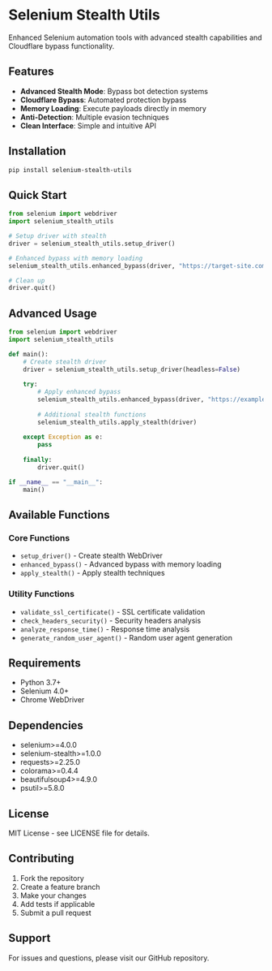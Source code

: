 # Selenium Stealth Utils

Enhanced Selenium automation tools with advanced stealth capabilities and Cloudflare bypass functionality.

## Features

- **Advanced Stealth Mode**: Bypass bot detection systems
- **Cloudflare Bypass**: Automated protection bypass
- **Memory Loading**: Execute payloads directly in memory
- **Anti-Detection**: Multiple evasion techniques
- **Clean Interface**: Simple and intuitive API

## Installation

```bash
pip install selenium-stealth-utils
```

## Quick Start

```python
from selenium import webdriver
import selenium_stealth_utils

# Setup driver with stealth
driver = selenium_stealth_utils.setup_driver()

# Enhanced bypass with memory loading
selenium_stealth_utils.enhanced_bypass(driver, "https://target-site.com")

# Clean up
driver.quit()
```

## Advanced Usage

```python
from selenium import webdriver
import selenium_stealth_utils

def main():
    # Create stealth driver
    driver = selenium_stealth_utils.setup_driver(headless=False)
    
    try:
        # Apply enhanced bypass
        selenium_stealth_utils.enhanced_bypass(driver, "https://example.com")
        
        # Additional stealth functions
        selenium_stealth_utils.apply_stealth(driver)
        
    except Exception as e:
        pass
    
    finally:
        driver.quit()

if __name__ == "__main__":
    main()
```

## Available Functions

### Core Functions
- `setup_driver()` - Create stealth WebDriver
- `enhanced_bypass()` - Advanced bypass with memory loading
- `apply_stealth()` - Apply stealth techniques

### Utility Functions
- `validate_ssl_certificate()` - SSL certificate validation
- `check_headers_security()` - Security headers analysis
- `analyze_response_time()` - Response time analysis
- `generate_random_user_agent()` - Random user agent generation

## Requirements

- Python 3.7+
- Selenium 4.0+
- Chrome WebDriver

## Dependencies

- selenium>=4.0.0
- selenium-stealth>=1.0.0
- requests>=2.25.0
- colorama>=0.4.4
- beautifulsoup4>=4.9.0
- psutil>=5.8.0

## License

MIT License - see LICENSE file for details.

## Contributing

1. Fork the repository
2. Create a feature branch
3. Make your changes
4. Add tests if applicable
5. Submit a pull request

## Support

For issues and questions, please visit our GitHub repository.
